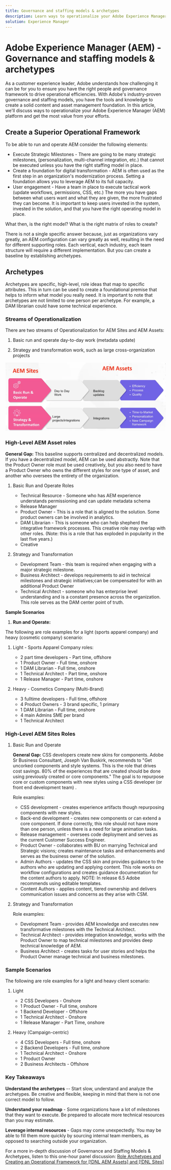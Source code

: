 ```yaml
---
title: Governance and staffing models & archetypes
description: Learn ways to operationalize your Adobe Experience Manager (AEM) platform and get the most value from your efforts.
solution: Experience Manager
---
```

# Adobe Experience Manager (AEM) - Governance and staffing models & archetypes

As a customer experience leader, Adobe understands how challenging it can be for you to ensure you have the right people and governance framework to drive operational efficiencies. With Adobe's industry-proven governance and staffing models, you have the tools and knowledge to create a solid content and asset management foundation. In this article, we'll discuss ways to operationalize your Adobe Experience Manager (AEM) platform and get the most value from your efforts.

## Create a Superior Operational Framework

To be able to run and operate AEM consider the following elements:

* Execute Strategic Milestones - There are going to be many strategic milestones, (personalization, multi-channel integration, etc.) that cannot be executed unless you have the right staffing model in place.
* Create a foundation for digital transformation - AEM is often used as the first step in an organization's modernization process. Setting a foundation allows you to leverage AEM to its full capacity.
* User engagement - Have a team in place to execute tactical work (update workflows, permissions, CSS, etc.) The more you have gaps between what users want and what they are given, the more frustrated they can become. It is important to keep users invested in the system, invested in the solution, and that you have the right operating model in place.

What then, is the right model? What is the right matrix of roles to create?

There is not a single specific answer because, just as organizations vary greatly, an AEM configuration can vary greatly as well, resulting in the need for different supporting roles. Each vertical, each industry, each team structure will require a different implementation. But you can create a baseline by establishing archetypes.

## Archetypes

Archetypes are specific, high-level, role ideas that map to specific attributes. This in turn can be used to create a foundational premise that helps to inform what model you really need. It is important to note that archetypes are not limited to one person per archetype. For example, a DAM librarian could have some technical experience.

### Streams of Operationalization

There are two streams of Operationalization for AEM Sites and AEM Assets:

1. Basic run and operate day-to-day work (metadata update)

1. Strategy and transformation work, such as large cross-organization projects

![streams of operationalization](assets/streams-of-operationalization.png)

### High-Level AEM Asset roles

**General Gap:** This baseline supports centralized and decentralized models. If you have a decentralized model, AEM can be used abstractly. Note that the Product Owner role must be used creatively, but you also need to have a Product Owner who owns the different styles for one type of asset, and another who oversees the entirety of the organization.

1. Basic Run and Operate Roles

   * Technical Resource - Someone who has AEM experience understands permissioning and can update metadata schema
   * Release Manager
   * Product Owner - This is a role that is aligned to the solution. Some product owners can be involved in analytics.
   * DAM Librarian - This is someone who can help shepherd the integrative framework processes. This creative role may overlap with other roles. (Note: this is a role that has exploded in popularity in the last five years.)
   * Creative

1. Strategy and Transformation

   * Development Team - this team is required when engaging with a major strategic milestone.
   * Business Architect - develops requirements to aid in technical milestones and strategic initiatives;can be compensated for with an additional Product Owner
   * Technical Architect - someone who has enterprise level understanding and is a constant presence across the organization. This role serves as the DAM center point of truth.

**Sample Scenarios**

1. **Run and Operate:**

The following are role examples for a light (sports apparel company) and heavy (cosmetic company) scenario:

1. Light - Sports Apparel Company roles:

   * 2 part time developers - Part time, offshore
   * 1 Product Owner - Full time, onshore
   * 1 DAM Librarian - Full time, onshore
   * 1 Technical Architect - Part time, onshore
   * 1 Release Manager - Part time, onshore

1. Heavy - Cosmetics Company (Multi-Brand)

   * 3 fulltime developers - Full time, offshore
   * 4 Product Owners - 3 brand specific, 1 primary
   * 1 DAM Librarian - Full time, onshore
   * 4 main Admins SME per brand
   * 1 Technical Architect

### High-Level AEM Sites Roles

1. Basic Run and Operate

    **General Gap:** CSS developers create new skins for components. Adobe Sr Business Consultant, Joseph Van Buskirk, recommends to &quot;Get uncorked components and style systems. This is the role that drives cost savings. 80% of the experiences that are created should be done using previously created or core components.&quot; The goal is to repurpose core or custom components with new styles using a CSS developer (or front end development team) .

    Role examples:

    * CSS development - creates experience artifacts though repurposing components with new styles.
    * Back-end development - creates new components or can extend a core component. If done correctly, this role should not have more than one person, unless there is a need for large animation tasks.
    * Release management - oversees code deployment and serves as the current Customer Success Engineer.
    * Product Owner - collaborates with BU on marrying Technical and Strategic visions; creates maintenance tasks and enhancements and serves as the business owner of the solution.
    * Admin Authors - updates the CSS skin and provides guidance to the authors who are updating and applying content. This role works on workflow configurations and creates guidance documentation for the content authors to apply. NOTE: In release 6.5 Adobe recommends using editable templates.
    * Content Authors - applies content, tiered ownership and delivers communication issues and concerns as they arise with CSM.

1. Strategy and Transformation

   Role examples:

   * Development Team - provides AEM knowledge and executes new transformative milestones with the Technical Architect.
   * Technical Architect - provides integration knowledge, works with the Product Owner to map technical milestones and provides deep technical knowledge of AEM.
   * Business Architect - creates tasks for user stories and helps the Product Owner manage technical and business milestones.

### Sample Scenarios

The following are role examples for a light and heavy client scenario:

1. Light

   * 2 CSS Developers - Onshore
   * 1 Product Owner - Full time, onshore
   * 1 Backend Developer - Offshore
   * 1 Technical Architect - Onshore
   * 1 Release Manager - Part Time, onshore

1. Heavy (Campaign-centric)

   * 4 CSS Developers - Full time, onshore
   * 2 Backend Developers - Full time, onshore
   * 1 Technical Architect - Onshore
   * 1 Product Owner
   * 2 Business Architects - Offshore

### Key Takeaways

**Understand the archetypes** -- Start slow, understand and analyze the archetypes. Be creative and flexible, keeping in mind that there is not one correct model to follow.

**Understand your roadmap** - Some organizations have a lot of milestones that they want to execute. Be prepared to allocate more technical resources than you may estimate.

**Leverage internal resources** - Gaps may come unexpectedly. You may be able to fill them more quickly by sourcing internal team members, as opposed to searching outside your organization.

For a more in-depth discussion of Governance and Staffing Models &amp; Archetypes, listen to this one-hour panel discussion: [Role Archetypes and Creating an Operational Framework for [!DNL AEM Assets] and [!DNL Sites]](https://adobecustomersuccess.adobeconnect.com/p8ml5nmy0758mp4/)